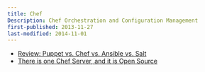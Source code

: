 ```yaml
---
title: Chef
Description: Chef Orchestration and Configuration Management
first-published: 2013-11-27
last-modified: 2014-11-01
---
```


*   [Review: Puppet vs. Chef vs. Ansible vs. Salt][1]
*   [There is one Chef Server, and it is Open Source][2]

<!-- Links -->
[1]: http://www.infoworld.com/d/data-center/review-puppet-vs-chef-vs-ansible-vs-salt-231308 "Review: Puppet vs. Chef vs. Ansible vs. Salt"
[2]: https://www.getchef.com/blog/2014/09/08/there-is-one-chef-server-and-it-is-open-source/ "There is one Chef Server, and it is Open Source"
